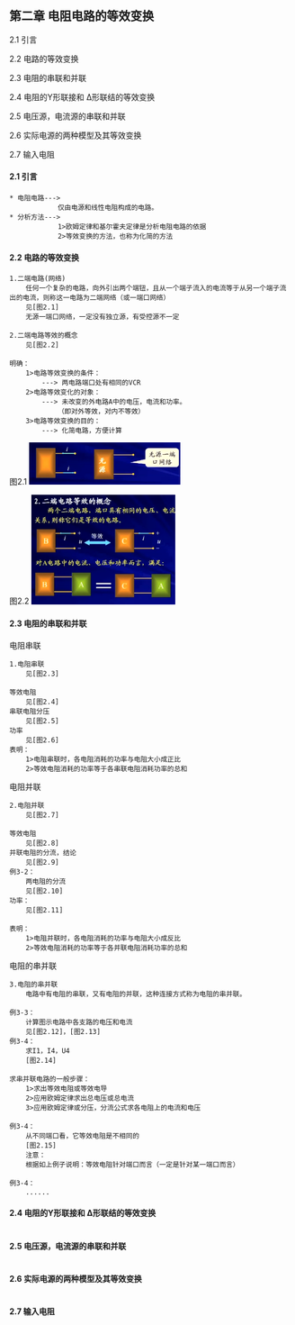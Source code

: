 ## 第二章 电阻电路的等效变换

2.1 引言

2.2 电路的等效变换

2.3 电阻的串联和并联

2.4 电阻的Y形联接和 Δ形联结的等效变换

2.5 电压源，电流源的串联和并联

2.6 实际电源的两种模型及其等效变换

2.7 输入电阻

#### 2.1 引言

```
* 电阻电路--->
			仅由电源和线性电阻构成的电路。
* 分析方法--->
			1>欧姆定律和基尔霍夫定律是分析电阻电路的依据
			2>等效变换的方法，也称为化简的方法
```

#### 2.2 电路的等效变换
```
1.二端电路(网络)
	任何一个复杂的电路，向外引出两个端钮，且从一个端子流入的电流等于从另一个端子流出的电流，则称这一电路为二端网络（或一端口网络）
	见[图2.1]
	无源一端口网络，一定没有独立源，有受控源不一定

2.二端电路等效的概念
	见[图2.2]
	
明确：
	1>电路等效变换的条件：
		---> 两电路端口处有相同的VCR
	2>电路等效变化的对象：
		---> 未改变的外电路A中的电压，电流和功率。
			（即对外等效，对内不等效）
	3>电路等效变换的目的：
		---> 化简电路，方便计算
```
图2.1
<img src="img/2/2.1.png" style="zoom:60%;" />

图2.2
<img src="img/2/2.2.png" style="zoom:60%;" />

#### 2.3 电阻的串联和并联

电阻串联

```
1.电阻串联
	见[图2.3]

等效电阻
	见[图2.4]
串联电阻分压
	见[图2.5]
功率
	见[图2.6]
表明：
	1>电阻串联时，各电阻消耗的功率与电阻大小成正比
	2>等效电阻消耗的功率等于各串联电阻消耗功率的总和
```

电阻并联

```
2.电阻并联
	见[图2.7]

等效电阻
	见[图2.8]
并联电阻的分流，结论
	见[图2.9]
例3-2：
	两电阻的分流
	见[图2.10]
功率：
	见[图2.11]

表明：
	1>电阻并联时，各电阻消耗的功率与电阻大小成反比
	2>等效电阻消耗的功率等于各并联电阻消耗功率的总和
```
电阻的串并联
```
3.电阻的串并联
	电路中有电阻的串联，又有电阻的并联，这种连接方式称为电阻的串并联。
	
例3-3：
	计算图示电路中各支路的电压和电流
	见[图2.12]，[图2.13]
例3-4：
	求I1，I4，U4
	[图2.14]
	
求串并联电路的一般步骤：
	1>求出等效电阻或等效电导
	2>应用欧姆定律求出总电压或总电流
	3>应用欧姆定律或分压，分流公式求各电阻上的电流和电压
	
例3-4：
	从不同端口看，它等效电阻是不相同的
	[图2.15]
	注意：
	根据如上例子说明：等效电阻针对端口而言（一定是针对某一端口而言）
	
例3-4：
	......
```
#### 2.4 电阻的Y形联接和 Δ形联结的等效变换

```

```

#### 2.5 电压源，电流源的串联和并联
```

```

#### 2.6 实际电源的两种模型及其等效变换
```

```

#### 2.7 输入电阻
```

```







